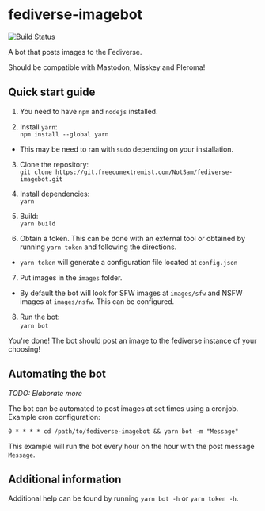 # fediverse-imagebot

[![Build Status](https://ci.rint.osaka/api/badges/NotSam/fediverse-imagebot/status.svg)](https://ci.rint.osaka/NotSam/fediverse-imagebot)

A bot that posts images to the Fediverse.

Should be compatible with Mastodon, Misskey and Pleroma!

## Quick start guide
1. You need to have `npm` and `nodejs` installed.

2. Install `yarn`: \
`npm install --global yarn`
- This may be need to ran with `sudo` depending on your installation.

3. Clone the repository: \
`git clone https://git.freecumextremist.com/NotSam/fediverse-imagebot.git`

4. Install dependencies: \
`yarn`

5. Build: \
`yarn build`

6. Obtain a token. This can be done with an external tool or obtained by running `yarn token` and following the directions.
- `yarn token` will generate a configuration file located at `config.json`

7. Put images in the `images` folder.
- By default the bot will look for SFW images at `images/sfw` and NSFW images at `images/nsfw`. This can be configured.

8. Run the bot: \
`yarn bot`

You're done! The bot should post an image to the fediverse instance of your choosing!

## Automating the bot
*TODO: Elaborate more* 

The bot can be automated to post images at set times using a cronjob. \
Example cron configuration:
```
0 * * * * cd /path/to/fediverse-imagebot && yarn bot -m "Message"
```
This example will run the bot every hour on the hour with the post message `Message`.
## Additional information
Additional help can be found by running `yarn bot -h` or `yarn token -h`.


